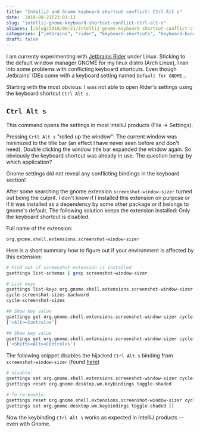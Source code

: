 ```yaml
---
title: "IntelliJ and Gnome keyboard shortcut conflict: Ctrl Alt s"
date:  2018-08-21T23:01:12
slug: "intellij-gnome-keyboard-shortcut-conflict-ctrl-alt-s"
aliases: [/blog/2018/08/21/intellij-gnome-keyboard-shortcut-conflict-ctrl-alt-s]
categories: ["jetbrains", "rider", "keyboard-shortcuts", "keyboard-bindings", "gnome", "linux", "arch", "shortcuts", "gnome-extensions"]
draft: false
---
```

I am currenty experimenting with [Jetbrains Rider](https://www.jetbrains.com/rider/) under Linux. Sticking to the default window manager GNOME for my linux distro (Arch Linux), I ran into some problems with conflicting keyboard shortcuts. Even though Jetbrains' IDEs come with a keyboard setting named `Default for GNOME`...

Starting with the most obvious: I was not able to open Rider's settings using the keyboard shortcut `Ctrl Alt s`.

## `Ctrl Alt s`

This command opens the settings in most IntelliJ products (File -> Settings).

Pressing `Crtl Alt s` "rolled up the window": The current window was minimized to the title bar (an effect I have never seen before and don't need). Double clicking the window title bar expanded the window again. So obviously the keyboard shortcut was already in use. The question being: by which application?

Gnome settings did not reveal any conflicting bindings in the keyboard section!

After some searching the gnome extension `screenshot-window-sizer` turned out being the culprit. I don't know if I installed this extension on purpose or if it was installed as a dependency by some other package or if belongs to gnome's default. The following solution keeps the extension installed: Only the keyboard shortcut is disabled.

Full name of the extension:

`org.gnome.shell.extensions.screenshot-window-sizer`

Here is a short summary how to figure out if your environment is affected by this extension:
``` sh
# Find out if screenshot extension is installed
gsettings list-schemas | grep screenshot-window-sizer

# List keys
gsettings list-keys org.gnome.shell.extensions.screenshot-window-sizer 
cycle-screenshot-sizes-backward
cycle-screenshot-sizes

## Show key value
gsettings get org.gnome.shell.extensions.screenshot-window-sizer cycle-screenshot-sizes
['<Alt><Control>s']

## Show key value
gsettings get org.gnome.shell.extensions.screenshot-window-sizer cycle-screenshot-sizes-backward
['<Shift><Alt><Control>s']
```

The following snippet disables the hijacked `Ctrl Alt s` binding from `screenshot-window-sizer` (found [here](https://extensions.gnome.org/extension/881/screenshot-window-sizer/))
``` sh
# disable:
gsettings set org.gnome.shell.extensions.screenshot-window-sizer cycle-screenshot-sizes []
gsettings reset org.gnome.desktop.wm.keybindings toggle-shaded

# To re-enable: 
gsettings reset org.gnome.shell.extensions.screenshot-window-sizer cycle-screenshot-sizes
gsettings set org.gnome.desktop.wm.keybindings toggle-shaded []
```

Now the keybinding `Ctrl Alt s` works as expected in IntelliJ products -- even with Gnome.
